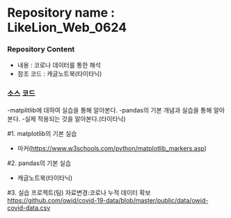 # Repository name : LikeLion_Web_0624
### Repository Content
  * 내용 : 코로나 데이터를 통한 해석
  * 참조 코드 : 캐글노트북(타이타닉)

### 소스 코드

-matplitlib에 대하여 실습을 통해 알아본다.
-pandas의 기본 개념과 실습을 통해 알아본다.
-실제 적용되는 것을 알아본다.(타이타닉)

#1. matplotlib의 기본 실습

 - 마커(https://www.w3schools.com/python/matplotlib_markers.asp)

#2. pandas의 기본 실습

 - 캐글노트북(타이타닉)

#3. 실습 프로젝트(팀)
자료변경:코로나 누적 데이터 확보
https://github.com/owid/covid-19-data/blob/master/public/data/owid-covid-data.csv

